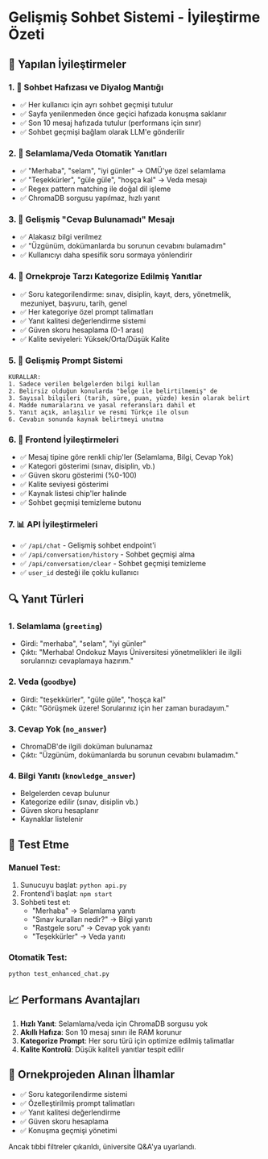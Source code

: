 # Gelişmiş Sohbet Sistemi - İyileştirme Özeti

## 🎯 Yapılan İyileştirmeler

### 1. 💬 Sohbet Hafızası ve Diyalog Mantığı
- ✅ Her kullanıcı için ayrı sohbet geçmişi tutulur
- ✅ Sayfa yenilenmeden önce geçici hafızada konuşma saklanır  
- ✅ Son 10 mesaj hafızada tutulur (performans için sınır)
- ✅ Sohbet geçmişi bağlam olarak LLM'e gönderilir

### 2. 🤝 Selamlama/Veda Otomatik Yanıtları
- ✅ "Merhaba", "selam", "iyi günler" → OMÜ'ye özel selamlama
- ✅ "Teşekkürler", "güle güle", "hoşça kal" → Veda mesajı
- ✅ Regex pattern matching ile doğal dil işleme
- ✅ ChromaDB sorgusu yapılmaz, hızlı yanıt

### 3. 🚫 Gelişmiş "Cevap Bulunamadı" Mesajı
- ✅ Alakasız bilgi verilmez
- ✅ "Üzgünüm, dokümanlarda bu sorunun cevabını bulamadım" 
- ✅ Kullanıcıyı daha spesifik soru sormaya yönlendirir

### 4. 🎯 Ornekproje Tarzı Kategorize Edilmiş Yanıtlar
- ✅ Soru kategorilendirme: sınav, disiplin, kayıt, ders, yönetmelik, mezuniyet, başvuru, tarih, genel
- ✅ Her kategoriye özel prompt talimatları
- ✅ Yanıt kalitesi değerlendirme sistemi
- ✅ Güven skoru hesaplama (0-1 arası)
- ✅ Kalite seviyeleri: Yüksek/Orta/Düşük Kalite

### 5. 🔧 Gelişmiş Prompt Sistemi
```
KURALLAR:
1. Sadece verilen belgelerden bilgi kullan
2. Belirsiz olduğun konularda "belge ile belirtilmemiş" de
3. Sayısal bilgileri (tarih, süre, puan, yüzde) kesin olarak belirt
4. Madde numaralarını ve yasal referansları dahil et
5. Yanıt açık, anlaşılır ve resmi Türkçe ile olsun
6. Cevabın sonunda kaynak belirtmeyi unutma
```

### 6. 🎨 Frontend İyileştirmeleri
- ✅ Mesaj tipine göre renkli chip'ler (Selamlama, Bilgi, Cevap Yok)
- ✅ Kategori gösterimi (sınav, disiplin, vb.)
- ✅ Güven skoru gösterimi (%0-100)
- ✅ Kalite seviyesi gösterimi
- ✅ Kaynak listesi chip'ler halinde
- ✅ Sohbet geçmişi temizleme butonu

### 7. 📊 API İyileştirmeleri
- ✅ `/api/chat` - Gelişmiş sohbet endpoint'i
- ✅ `/api/conversation/history` - Sohbet geçmişi alma
- ✅ `/api/conversation/clear` - Sohbet geçmişi temizleme
- ✅ `user_id` desteği ile çoklu kullanıcı

## 🔍 Yanıt Türleri

### 1. Selamlama (`greeting`)
- Girdi: "merhaba", "selam", "iyi günler"
- Çıktı: "Merhaba! Ondokuz Mayıs Üniversitesi yönetmelikleri ile ilgili sorularınızı cevaplamaya hazırım."

### 2. Veda (`goodbye`) 
- Girdi: "teşekkürler", "güle güle", "hoşça kal"
- Çıktı: "Görüşmek üzere! Sorularınız için her zaman buradayım."

### 3. Cevap Yok (`no_answer`)
- ChromaDB'de ilgili doküman bulunamaz
- Çıktı: "Üzgünüm, dokümanlarda bu sorunun cevabını bulamadım."

### 4. Bilgi Yanıtı (`knowledge_answer`)
- Belgelerden cevap bulunur
- Kategorize edilir (sınav, disiplin vb.)
- Güven skoru hesaplanır
- Kaynaklar listelenir

## 🧪 Test Etme

### Manuel Test:
1. Sunucuyu başlat: `python api.py`
2. Frontend'i başlat: `npm start`
3. Sohbeti test et:
   - "Merhaba" → Selamlama yanıtı
   - "Sınav kuralları nedir?" → Bilgi yanıtı
   - "Rastgele soru" → Cevap yok yanıtı
   - "Teşekkürler" → Veda yanıtı

### Otomatik Test:
```bash
python test_enhanced_chat.py
```

## 📈 Performans Avantajları

1. **Hızlı Yanıt**: Selamlama/veda için ChromaDB sorgusu yok
2. **Akıllı Hafıza**: Son 10 mesaj sınırı ile RAM korunur
3. **Kategorize Prompt**: Her soru türü için optimize edilmiş talimatlar
4. **Kalite Kontrolü**: Düşük kaliteli yanıtlar tespit edilir

## 🔗 Ornekprojeden Alınan İlhamlar

- ✅ Soru kategorilendirme sistemi
- ✅ Özelleştirilmiş prompt talimatları  
- ✅ Yanıt kalitesi değerlendirme
- ✅ Güven skoru hesaplama
- ✅ Konuşma geçmişi yönetimi

Ancak tıbbi filtreler çıkarıldı, üniversite Q&A'ya uyarlandı.
